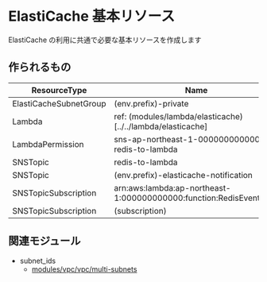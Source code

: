 # ElastiCache 基本リソース

ElastiCache の利用に共通で必要な基本リソースを作成します

## 作られるもの

| ResourceType            | Name                                                                  |
|----                     |----                                                                   |
| ElastiCacheSubnetGroup  | (env.prefix)-private                                                  |
| Lambda                  | ref: (modules/lambda/elasticache)[../../lambda/elasticache]           |
| LambdaPermission        | sns-ap-northeast-1-000000000000-redis-to-lambda                       |
| SNSTopic                | redis-to-lambda                                                       |
| SNSTopic                | (env.prefix)-elasticache-notification                                 |
| SNSTopicSubscription    | arn:aws:lambda:ap-northeast-1:000000000000:function:RedisEventFilter  |
| SNSTopicSubscription    | (subscription)                                                        |

## 関連モジュール

- subnet_ids
  - [modules/vpc/vpc/multi-subnets](../../vpc/vpc/multi-subnets)
